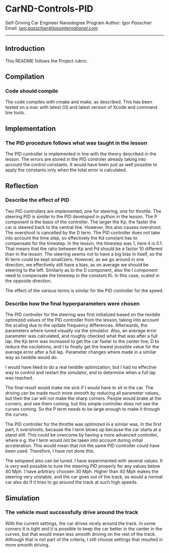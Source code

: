# CarND-Controls-PID
Self-Driving Car Engineer Nanodegree Program
Author: *Igor Passchier*
Email: *igor.passchier@tassinternational.com*

---
## Introduction

This README follows the Project rubric.

## Compilation
### Code should compile
The code compiles with cmake and make, as described. This has been tested on a mac with latest OS and latest version of Xcode and command line tools.

## Implementation
### The PID procedure follows what was taught in the lesson
The PID controller is implemented in line with the theory described in the lesson. The errors are stored in the PID controler already taking into account the control constants. It would have been just as well possible to apply the constants only when the total error is calculated.

## Reflection
### Describe the effect of PID

Two PID controllers are implemented, one for steering, one for throttle. The steering PID is similar to the PID developed in python in the lesson. The P component is the basis of the controller. The larger the Kp, the faster the car is steered back to the central line. However, this also causes overshoot. The overshoot is cancelled by the D term. The PID controller does not take into account the time step, so effectively the Kd constant has to compensate for the timestep. In the lesson, the timestep was 1, here it is 0.1. That means that the ratio between Kp and Pd should be a factor 10 different than in the lesson. The steering seems not to have a big bias in itself, so the Ki term could be kept small/zero. However, as we go around in one direction, we effectively still have a bias, as on average we should be steering to the left. Similarly as to the D component, also the I component need to compensate the timestep in the constant Ki. In this case, scaled in the opposite direction.

The effect of the various terms is similar for the PID controller for the speed.

### Describe how the final hyperparameters were chosen
The PID controller for the steering was first initialized based on the twiddle optimized values of the PID controller from the lesson, taking into account the scaling due to the update frequency differences. Afterwards, the parameters where tuned visually via the simulator. Also, an average error parameter was calculated, and roughly checked what that was after a full lap. the Kp term was increased to get the car faster to the center line, D to reduce the oscilations, and I to finally get the lowest possible value for the average error after a full lap. Parameter changes where made in a similar way as twiddle would do.

I would have liked to do a real twiddle optimization, but I had no effective way to control and restart the simulator, and to determine when a full lap was reached. 

The final result would make me sick if I would have to sit in the car. The driving can be made much more smooth by reducing all parameter values, but then the car will not make the sharp corners. People would brake at the corners, and see them coming, but this simple controller does not see the curves coming. So the P term needs to be large enough to make it through the curves.

The PID controller for the throttle was optimized in a similar was. In the first part, it overshoots, because the I term blows up because the car starts at a stand still. This could be overcome by having a more advanced controller, where e.g. the I term would not be taken into account during initial acceleration. This would mean that not the same PID controller could have been used. Therefore, I have not done this.

The setspeed also can be tuned. I have experimented with several values. It is very well possible to tune the steering PID properly for any values below 40 Mph. I have arbitrary choosen 30 Mph. Higher than 40 Mph makes the steering very unstable, and the car goes out of the track, as would a normal car also do if it tries to go around the track at such high speeds.

## Simulation
### The vehicle must successfully drive around the track
With the current settings, the car drives nicely around the track. In some corners it is tight and it is possible to keep the car better in the center in the curves, but that would mean less smooth driving on the rest of the track. Although that is not part of the criteria, I still choose settings that resulted in more smooth driving.


